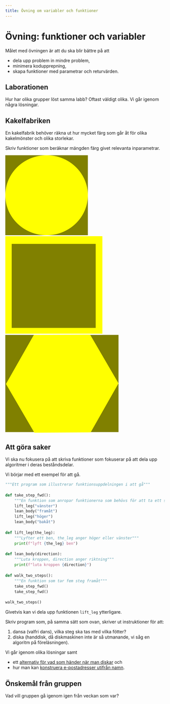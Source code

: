 ```yaml
---
title: Övning om variabler och funktioner
---
```

# Övning: funktioner och variabler

Målet med övningen är att du ska blir bättre på att

  - dela upp problem in mindre problem,
  - minimera kodupprepning,
  - skapa funktioner med parametrar och returvärden.


## Laborationen

Hur har olika grupper löst samma labb? Oftast väldigt olika. Vi går igenom 
några lösningar.


## Kakelfabriken

En kakelfabrik behöver räkna ut hur mycket färg som går åt för olika 
kakelmönster och olika storlekar.

Skriv funktioner som beräknar mängden färg givet relevanta inparametrar.

![Kakel: cirkel](https://github.com/dbosk/intropy/raw/functions-first/modules/variables/fig/kakel1.png)
![Kakel: kvadrat](https://github.com/dbosk/intropy/raw/functions-first/modules/variables/fig/kakel2.png)
![Kakel: hexagon](https://github.com/dbosk/intropy/raw/functions-first/modules/variables/fig/kakel3.png)


## Att göra saker

Vi ska nu fokusera på att skriva funktioner som fokuserar på att dela upp 
algoritmer i deras beståndsdelar.

Vi börjar med ett exempel för att gå.
```python
"""Ett program som illustrerar funktionsuppdelningen i att gå"""

def take_step_fwd():
    """En funktion som anropar funktionerna som behövs för att ta ett steg"""
    lift_leg("vänster")
    lean_body("framåt")
    lift_leg("höger")
    lean_body("bakåt")

def lift_leg(the_leg):
    """Lyfter ett ben, the_leg anger höger eller vänster"""
    print(f"lyft {the_leg} ben")

def lean_body(direction):
    """Luta kroppen, direction anger riktning"""
    print(f"luta kroppen {direction}")

def walk_two_steps():
    """En funktion som tar fem steg framåt"""
    take_step_fwd()
    take_step_fwd()

walk_two_steps()
```
Givetvis kan vi dela upp funktionen `lift_leg` ytterligare.

Skriv program som, på samma sätt som ovan, skriver ut instruktioner för att:

  1. dansa (valfri dans), vilka steg ska tas med vilka fötter?
  2. diska (handdisk, då diskmaskinen inte är så utmanande, vi såg en algoritm 
     på föreläsningen).

Vi går igenom olika lösningar samt

  - ett [alternativ för vad som händer när man diskar](https://github.com/dbosk/intropy/blob/functions-first/modules/variables/diska.py)
    och
  - hur man kan [konstruera e-postadresser utifrån namn](https://github.com/dbosk/intropy/blob/master/resources/funktioner/adress.py).


## Önskemål från gruppen

Vad vill gruppen gå igenom igen från veckan som var?
